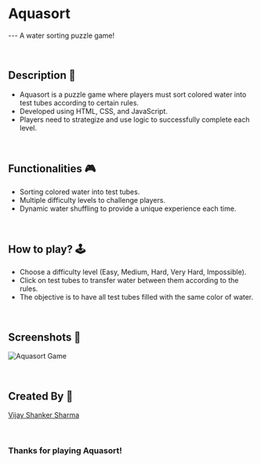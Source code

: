 # **Aquasort**

--- A water sorting puzzle game!

<br>

## **Description 📃**
<!-- Add your game description here  -->
- Aquasort is a puzzle game where players must sort colored water into test tubes according to certain rules.
- Developed using HTML, CSS, and JavaScript.
- Players need to strategize and use logic to successfully complete each level.

<br>

## **Functionalities 🎮**
<!-- Add functionalities over here -->
- Sorting colored water into test tubes.
- Multiple difficulty levels to challenge players.
- Dynamic water shuffling to provide a unique experience each time.

<br>

## **How to play? 🕹️**
<!-- Add the steps how to play the game -->
- Choose a difficulty level (Easy, Medium, Hard, Very Hard, Impossible).
- Click on test tubes to transfer water between them according to the rules.
- The objective is to have all test tubes filled with the same color of water.

<br>

## **Screenshots 📸**

![Aquasort Game](https://github.com/kunjgit/GameZone/assets/AquaSort.png)

<br>

## **Created By 👦**

[Vijay Shanker Sharma](https://github.com/thevijayshankersharma)

<br>

### Thanks for playing Aquasort!

